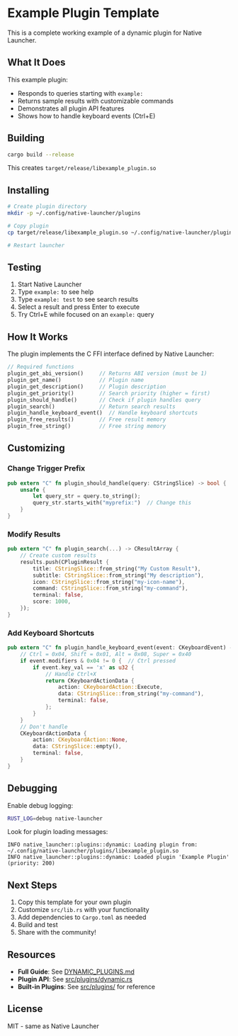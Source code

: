 # Example Plugin Template

This is a complete working example of a dynamic plugin for Native Launcher.

## What It Does

This example plugin:

- Responds to queries starting with `example:`
- Returns sample results with customizable commands
- Demonstrates all plugin API features
- Shows how to handle keyboard events (Ctrl+E)

## Building

```bash
cargo build --release
```

This creates `target/release/libexample_plugin.so`

## Installing

```bash
# Create plugin directory
mkdir -p ~/.config/native-launcher/plugins

# Copy plugin
cp target/release/libexample_plugin.so ~/.config/native-launcher/plugins/

# Restart launcher
```

## Testing

1. Start Native Launcher
2. Type `example:` to see help
3. Type `example: test` to see search results
4. Select a result and press Enter to execute
5. Try Ctrl+E while focused on an `example:` query

## How It Works

The plugin implements the C FFI interface defined by Native Launcher:

```rust
// Required functions
plugin_get_abi_version()     // Returns ABI version (must be 1)
plugin_get_name()            // Plugin name
plugin_get_description()     // Plugin description
plugin_get_priority()        // Search priority (higher = first)
plugin_should_handle()       // Check if plugin handles query
plugin_search()              // Return search results
plugin_handle_keyboard_event()  // Handle keyboard shortcuts
plugin_free_results()        // Free result memory
plugin_free_string()         // Free string memory
```

## Customizing

### Change Trigger Prefix

```rust
pub extern "C" fn plugin_should_handle(query: CStringSlice) -> bool {
    unsafe {
        let query_str = query.to_string();
        query_str.starts_with("myprefix:")  // Change this
    }
}
```

### Modify Results

```rust
pub extern "C" fn plugin_search(...) -> CResultArray {
    // Create custom results
    results.push(CPluginResult {
        title: CStringSlice::from_string("My Custom Result"),
        subtitle: CStringSlice::from_string("My description"),
        icon: CStringSlice::from_string("my-icon-name"),
        command: CStringSlice::from_string("my-command"),
        terminal: false,
        score: 1000,
    });
}
```

### Add Keyboard Shortcuts

```rust
pub extern "C" fn plugin_handle_keyboard_event(event: CKeyboardEvent) -> CKeyboardActionData {
    // Ctrl = 0x04, Shift = 0x01, Alt = 0x08, Super = 0x40
    if event.modifiers & 0x04 != 0 {  // Ctrl pressed
        if event.key_val == 'x' as u32 {
            // Handle Ctrl+X
            return CKeyboardActionData {
                action: CKeyboardAction::Execute,
                data: CStringSlice::from_string("my-command"),
                terminal: false,
            };
        }
    }
    // Don't handle
    CKeyboardActionData {
        action: CKeyboardAction::None,
        data: CStringSlice::empty(),
        terminal: false,
    }
}
```

## Debugging

Enable debug logging:

```bash
RUST_LOG=debug native-launcher
```

Look for plugin loading messages:

```
INFO native_launcher::plugins::dynamic: Loading plugin from: ~/.config/native-launcher/plugins/libexample_plugin.so
INFO native_launcher::plugins::dynamic: Loaded plugin 'Example Plugin' (priority: 200)
```

## Next Steps

1. Copy this template for your own plugin
2. Customize `src/lib.rs` with your functionality
3. Add dependencies to `Cargo.toml` as needed
4. Build and test
5. Share with the community!

## Resources

- **Full Guide**: See [DYNAMIC_PLUGINS.md](../../DYNAMIC_PLUGINS.md)
- **Plugin API**: See [src/plugins/dynamic.rs](../../src/plugins/dynamic.rs)
- **Built-in Plugins**: See [src/plugins/](../../src/plugins/) for reference

## License

MIT - same as Native Launcher
